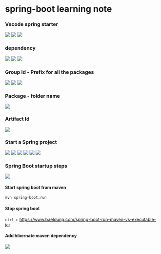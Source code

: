 # spring-boot learning note

### Vscode spring starter
![](./images/spring-starter/Screen%20Shot%202022-05-03%20at%207.09.28%20PM.png)
![](./images/spring-starter/Screen%20Shot%202022-05-03%20at%207.09.38%20PM.png)
![](./images/spring-starter/Screen%20Shot%202022-05-03%20at%207.09.47%20PM.png)

### dependency
![](./images/dependency/Screen%20Shot%202022-05-03%20at%207.19.20%20PM.png)
![](./images/dependency/Screen%20Shot%202022-05-03%20at%207.19.31%20PM.png)
![](./images/dependency/Screen%20Shot%202022-05-03%20at%207.19.50%20PM.png)

### Group Id - Prefix for all the packages
![](./images/group-id/Screen%20Shot%202022-05-03%20at%207.12.16%20PM.png)
![](./images/group-id/Screen%20Shot%202022-05-03%20at%207.13.06%20PM.png)
![](./images/group-id/Screen%20Shot%202022-05-03%20at%207.14.17%20PM.png)
### Package - folder name
![](./images/group-id/Screen%20Shot%202022-05-03%20at%207.14.54%20PM.png)

### Artifact Id
![](./images/artifact/Screen%20Shot%202022-05-03%20at%207.15.16%20PM.png)
### Start a Spring project
![](./images/Start-a-String-application/Screen%20Shot%202022-05-03%20at%208.09.29%20PM.png)
![](./images/Start-a-String-application/Screen%20Shot%202022-05-03%20at%208.21.30%20PM.png)
![](./images/Start-a-String-application/Screen%20Shot%202022-05-03%20at%208.22.49%20PM.png)
![](./images/Start-a-String-application/Screen%20Shot%202022-05-03%20at%208.33.24%20PM.png)
![](./images/Start-a-String-application/Screen%20Shot%202022-05-03%20at%208.33.34%20PM.png)
![](./images/Start-a-String-application/Screen%20Shot%202022-05-03%20at%208.56.52%20PM.png)
### Spring Boot startup steps
![](./images/startup/Screen%20Shot%202022-05-03%20at%209.01.08%20PM.png)

#### Start spring boot from maven
`mvn spring-boot:run`
#### Stop spring boot
`ctrl c`
https://www.baeldung.com/spring-boot-run-maven-vs-executable-jar

#### Add hibernate maven dependency
![](./images/Screen%20Shot%202022-05-04%20at%202.38.15%20PM.png)
![]()
![]()
![]()
![]()
![]()
![]()
